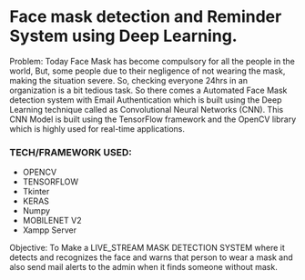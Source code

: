 # Face mask detection and Reminder System using Deep Learning.

Problem: Today Face Mask has become compulsory for all the people in the world, But, some people due to their negligence of not wearing the mask, making the situation severe. So, checking everyone 24hrs in an organization is a bit tedious task. So there comes a Automated Face Mask detection system with Email Authentication which is built using the Deep Learning technique called as Convolutional Neural Networks (CNN). This CNN Model is built using the TensorFlow framework and the OpenCV library which is highly used for real-time applications.

### TECH/FRAMEWORK USED:
- OPENCV
- TENSORFLOW
- Tkinter
- KERAS
- Numpy
- MOBILENET V2
- Xampp Server

Objective: To Make a LIVE_STREAM MASK DETECTION SYSTEM where it detects and recognizes the face and warns that person to wear a mask and also send mail alerts to the admin when it finds someone without mask.



